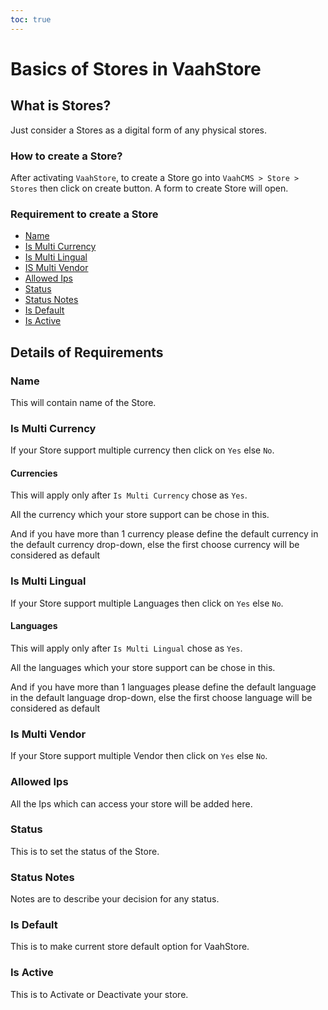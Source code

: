 ```yaml
---
toc: true
---
```


# Basics of Stores in VaahStore

## What is Stores?

Just consider a Stores as a digital form of any physical stores.

### How to create a Store?

After activating `VaahStore`, to create a Store go into `VaahCMS > Store > Stores` then click on create button. A form to create Store will open.

### Requirement to create a Store

- [Name](#Name)
- [Is Multi Currency](#is-multi-currency)
- [Is Multi Lingual](#is-multi-lingual)
- [IS Multi Vendor](#is-multi-vendor)
- [Allowed Ips](#allowed-ips)
- [Status](#status)
- [Status Notes](#status-notes)
- [Is Default](#is-default)
- [Is Active](#is-active)

## Details of Requirements

### Name 

This will contain name of the Store.

### Is Multi Currency

If your Store support multiple currency then click on `Yes` else `No`.

#### Currencies

This will apply only after `Is Multi Currency` chose as `Yes`.

All the currency which your store support can be chose in this.

And if you have more than 1 currency please define the default currency in the default currency drop-down, else the first choose currency will be considered as default

### Is Multi Lingual

If your Store support multiple Languages then click on `Yes` else `No`.

#### Languages

This will apply only after `Is Multi Lingual` chose as `Yes`.

All the languages which your store support can be chose in this.

And if you have more than 1 languages please define the default language in the default language drop-down, else the first choose language will be considered as default

### Is Multi Vendor

If your Store support multiple Vendor then click on `Yes` else `No`.

### Allowed Ips

All the Ips which can access your store will be added here.

### Status

This is to set the status of the Store.

### Status Notes

Notes are to describe your decision for any status.

### Is Default

This is to make current store default option for VaahStore.

### Is Active

This is to Activate or Deactivate your store.